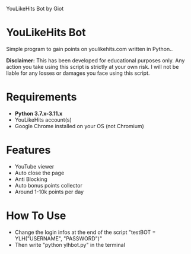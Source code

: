 YouLikeHits Bot by Giot

# YouLikeHits Bot
Simple program to gain points on youlikehits.com written in Python..

**Disclaimer:** This has been developed for educational purposes only. Any action you take using this script is strictly at your own risk. I will not be liable for any losses or damages you face using this script.

# Requirements
 * **Python 3.7.x-3.11.x**
 * YouLikeHits account(s)
 * Google Chrome installed on your OS (not Chromium)


# Features
 * YouTube viewer
 * Auto close the page
 * Anti Blocking
 * Auto bonus points collector
 * Around 1-10k points per day


# How To Use
 * Change the login infos at the end of the script
   "testBOT = YLH("USERNAME", "PASSWORD")"
 * Then write "python ylhbot.py" in the terminal
